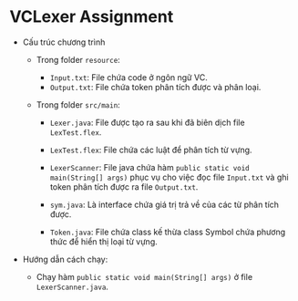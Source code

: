 # VCLexer Assignment

* Cấu trúc chương trình

    - Trong folder `resource`:
        - `Input.txt`: File chứa code ở ngôn ngữ VC.
        - `Output.txt`: File chứa token phân tích được và phân loại.

    - Trong folder `src/main`:
        - `Lexer.java`: File được tạo ra sau khi đã biên dịch file `LexTest.flex`.
        
        - `LexTest.flex`: File chứa các luật để phân tích từ vựng.
        
        - `LexerScanner`: File java chứa hàm `public static void main(String[] args)` phục vụ cho việc đọc file `Input.txt` và ghi token phân tích được ra file `Output.txt`.
        
        - `sym.java`: Là interface chứa giá trị trả về của các từ phân tích được.
        
        - `Token.java`: File chứa class kế thừa class Symbol chứa phương thức để hiển thị loại từ vựng.
    

* Hướng dẫn cách chạy:
  
    - Chạy hàm `public static void main(String[] args)` ở file `LexerScanner.java`.